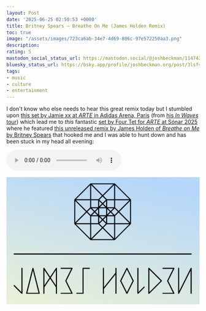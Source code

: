 ```yaml
---
layout: Post
date: '2025-06-25 02:50:53 +0000'
title: Britney Spears – Breathe On Me (James Holden Remix)
toc: true
image: "/assets/images/723ca6ab-34e7-4d69-806c-97e572250aa3.png"
description:
rating: 5
mastodon_social_status_url: https://mastodon.social/@joshbeckman/114742393242325630
bluesky_status_url: https://bsky.app/profile/joshbeckman.org/post/3lsfvjml6bs2u
tags:
- music
- culture
- entertainment
---
```



I don't know who else needs to hear this great remix today but I stumbled upon [this set by Jamie xx at _ARTE_ in Adidas Arena, Paris](https://www.youtube.com/watch?v=P0GpUQpMBZY) (from [his _In Waves_ tour](https://www.joshbeckman.org/blog/attending/jamie-xx-at-aragon)) which lead me to _this_ fantastic [set by Four Tet for _ARTE_ at Sónar 2025](https://www.youtube.com/watch?v=OmC6KIwjgFY&t=649s) where he featured [this unreleased remix by James Holden of _Breathe on Me_ by Britney Spears](https://www.jamesholden.org/index.php?p=12989) that hooked me and I was able to hunt down and has been stuck in my head all evening:

<audio src="https://www.jamesholden.org/audio/britney%20spears%20james%20holden%20vocal.mp3" controls></audio>

<img width="1241" alt="James Holden logo" src="/assets/images/723ca6ab-34e7-4d69-806c-97e572250aa3.png" />
